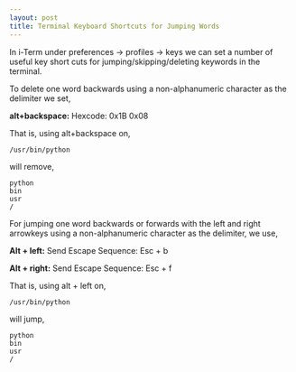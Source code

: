 ```yaml
---
layout: post
title: Terminal Keyboard Shortcuts for Jumping Words 
---
```

In i-Term under preferences -> profiles -> keys we can set a number of useful key short cuts for jumping/skipping/deleting keywords in the terminal. 

To delete one word backwards using a non-alphanumeric character as the delimiter we set,

**alt+backspace:** Hexcode: 0x1B 0x08

That is, using alt+backspace on,

    /usr/bin/python

will remove,
    
    python
    bin
    usr
    /

For jumping one word backwards or forwards with the left and right arrowkeys  using a non-alphanumeric character as the delimiter, we use, 

**Alt + left:** Send Escape Sequence: Esc + b

**Alt + right:** Send Escape Sequence: Esc + f

That is, using alt + left on,

    /usr/bin/python

will jump,
    
    python
    bin
    usr
    /